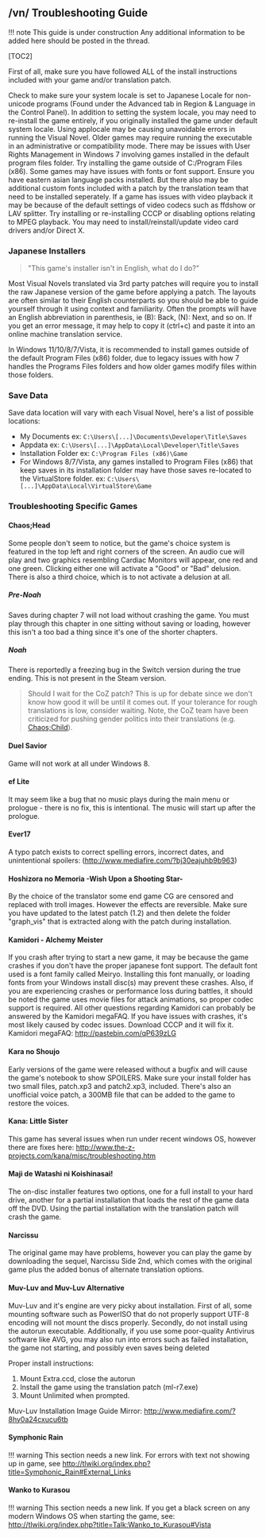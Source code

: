 ## /vn/ Troubleshooting Guide

!!! note This guide is under construction
    Any additional information to be added here should be posted in the thread.

[TOC2]

First of all, make sure you have followed ALL of the install instructions included with your game and/or translation patch.

Check to make sure your system locale is set to Japanese Locale for non-unicode programs (Found under the Advanced tab in Region & Language in the Control Panel).
In addition to setting the system locale, you may need to re-install the game entirely, if you originally installed the game under default system locale.
Using applocale may be causing unavoidable errors in running the Visual Novel.
Older games may require running the executable in an administrative or compatibility mode.
There may be issues with User Rights Management in Windows 7 involving games installed in the default program files folder. Try installing the game outside of C:/Program Files (x86).
Some games may have issues with fonts or font support. Ensure you have eastern asian language packs installed. But there also may be additional custom fonts included with a patch by the translation team that need to be installed seperately.
If a game has issues with video playback it may be because of the default settings of video codecs such as ffdshow or LAV splitter. Try installing or re-installing CCCP or disabling options relating to MPEG playback.
You may need to install/reinstall/update video card drivers and/or Direct X.

### Japanese Installers
> "This game's installer isn't in English, what do I do?"

Most Visual Novels translated via 3rd party patches will require you to install the raw Japanese version of the game before applying a patch. The layouts are often similar to their English counterparts so you should be able to guide yourself through it using context and familiarity. Often the prompts will have an English abbreviation in parenthesis, ie (B): Back, (N): Next, and so on. If you get an error message, it may help to copy it (ctrl+c) and paste it into an online machine translation service.

In Windows 11/10/8/7/Vista, it is recommended to install games outside of the default Program Files (x86) folder, due to legacy issues with how 7 handles the Programs Files folders and how older games modify files within those folders. 

### Save Data

Save data location will vary with each Visual Novel, here's a list of possible locations:

- My Documents
        ex: `C:\Users\[...]\Documents\Developer\Title\Saves`
- Appdata
        ex: `C:\Users\[...]\AppData\Local\Developer\Title\Saves`
- Installation Folder
        ex: `C:\Program Files (x86)\Game`
- For Windows 8/7/Vista, any games installed to Program Files (x86) that keep saves in its installation folder may have those saves re-located to the VirtualStore folder.
        ex: `C:\Users\[...]\AppData\Local\VirtualStore\Game`



### Troubleshooting Specific Games

#### Chaos;Head
Some people don't seem to notice, but the game's choice system is featured in the top left and right corners of the screen. An audio cue will play and two graphics resembling Cardiac Monitors will appear, one red and one green. Clicking either one will activate a "Good" or "Bad" delusion. There is also a third choice, which is to not activate a delusion at all.

##### Pre-Noah
Saves during chapter 7 will not load without crashing the game. You must play through this chapter in one sitting without saving or loading, however this isn't a too bad a thing since it's one of the shorter chapters.

##### Noah
There is reportedly a freezing bug in the Switch version during the true ending. This is not present in the Steam version.

> Should I wait for the CoZ patch?
This is up for debate since we don't know how good it will be until it comes out. If your tolerance for rough translations is low, consider waiting.
Note, the CoZ team have been criticized for pushing gender politics into their translations (e.g. [Chaos;Child](http://sonome.dareno.me/2022/05/01/chaos-case-names-masterpost.html)).
     
#### Duel Savior
Game will not work at all under Windows 8.

#### ef Lite
It may seem like a bug that no music plays during the main menu or prologue - there is no fix, this is intentional. The music will start up after the prologue.

#### Ever17
A typo patch exists to correct spelling errors, incorrect dates, and unintentional spoilers:
(http://www.mediafire.com/?bj30eajuhb9b963)

#### Hoshizora no Memoria -Wish Upon a Shooting Star-
By the choice of the translator some end game CG are censored and replaced with troll images. However the effects are reversible. Make sure you have updated to the latest patch (1.2) and then delete the folder "graph_vis" that is extracted along with the patch during installation.

#### Kamidori - Alchemy Meister
If you crash after trying to start a new game, it may be because the game crashes if you don't have the proper japanese font support. The default font used is a font family called Meiryo. Installing this font manually, or loading fonts from your Windows install disc(s) may prevent these crashes. Also, if you are experiencing crashes or performance loss during battles, it should be noted the game uses movie files for attack animations, so proper codec support is required. All other questions regarding Kamidori can probably be answered by the Kamidori megaFAQ. If you have issues with crashes, it's most likely caused by codec issues. Download CCCP and it will fix it.
     Kamidori megaFAQ: http://pastebin.com/qP639zLG

#### Kara no Shoujo
Early versions of the game were released without a bugfix and will cause the game's notebook to show SPOILERS. Make sure your install folder has two small files, patch.xp3 and patch2.xp3, included. There's also an unofficial voice patch, a 300MB file that can be added to the game to restore the voices.

#### Kana: Little Sister
This game has several issues when run under recent windows OS, however there are fixes here: http://www.the-z-projects.com/kana/misc/troubleshooting.htm

#### Maji de Watashi ni Koishinasai!
The on-disc installer features two options, one for a full install to your hard drive, another for a partial installation that loads the rest of the game data off the DVD. Using the partial installation with the translation patch will crash the game.

#### Narcissu
The original game may have problems, however you can play the game by downloading the sequel, Narcissu Side 2nd, which comes with the original game plus the added bonus of alternate translation options.

#### Muv-Luv and Muv-Luv Alternative
Muv-Luv and it's engine are very picky about installation. First of all, some mounting software such as PowerISO that do not properly support UTF-8 encoding will not mount the discs properly. Secondly, do not install using the autorun executable. Additionally, if you use some poor-quality Antivirus software like AVG, you may also run into errors such as failed installation, the game not starting, and possibly even saves being deleted

Proper install instructions:
1. Mount Extra.ccd, close the autorun
2. Install the game using the translation patch (ml-r7.exe)
3. Mount Unlimited when prompted.

Muv-Luv Installation Image Guide Mirror: http://www.mediafire.com/?8hy0a24cxucu6tb

#### Symphonic Rain
!!! warning
    This section needs a new link.
For errors with text not showing up in game, see http://tlwiki.org/index.php?title=Symphonic_Rain#External_Links

#### Wanko to Kurasou
!!! warning
    This section needs a new link.
If you get a black screen on any modern Windows OS when starting the game, see: http://tlwiki.org/index.php?title=Talk:Wanko_to_Kurasou#Vista
